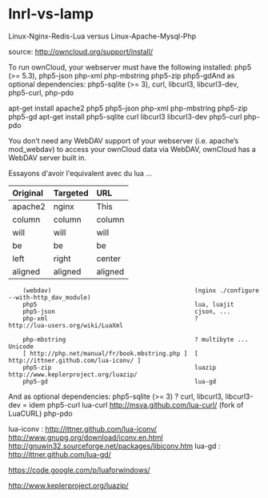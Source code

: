 lnrl-vs-lamp
============

Linux-Nginx-Redis-Lua versus Linux-Apache-Mysql-Php





source: http://owncloud.org/support/install/

To run ownCloud, your webserver must have the following installed:
php5 (>= 5.3), php5-json php-xml php-mbstring php5-zip php5-gdAnd as optional dependencies: php5-sqlite (>= 3), curl, libcurl3, libcurl3-dev, php5-curl, php-pdo

apt-get install apache2 php5 php5-json php-xml php-mbstring php5-zip php5-gd
apt-get install php5-sqlite curl libcurl3 libcurl3-dev php5-curl php-pdo

You don’t need any WebDAV support of your webserver (i.e. apache’s mod_webdav) to access your ownCloud data via WebDAV, ownCloud has a WebDAV server built in.



Essayons d'avoir l'equivalent avec du lua ...


| Original | Targeted | URL |
|:-----------|:------------|:------------|
| apache2    | nginx |     This     |
| column     |      column |    column    |
| will       |        will |     will     |
| be         |          be |      be      |
| left       |       right |    center    |
| aligned    |     aligned |   aligned    |

                                               
        (webdav)                                        (nginx ./configure --with-http_dav_module)
        php5                                            lua, luajit
        php5-json                                       cjson, ...
        php-xml                                         ?               http://lua-users.org/wiki/LuaXml

        php-mbstring                                    ? multibyte ... Unicode
        [ http://php.net/manual/fr/book.mbstring.php ]  [ http://ittner.github.com/lua-iconv/ ]
        php5-zip                                        luazip          http://www.keplerproject.org/luazip/
        php5-gd                                         lua-gd

And as optional dependencies:
        php5-sqlite (>= 3)                              ?
        curl, libcurl3, libcurl3-dev                    = idem
        php5-curl                                       lua-curl                http://msva.github.com/lua-curl/ (fork of LuaCURL)
        php-pdo




lua-iconv : http://ittner.github.com/lua-iconv/  http://www.gnupg.org/download/iconv.en.html http://gnuwin32.sourceforge.net/packages/libiconv.htm
lua-gd    : http://ittner.github.com/lua-gd/

https://code.google.com/p/luaforwindows/

http://www.keplerproject.org/luazip/

